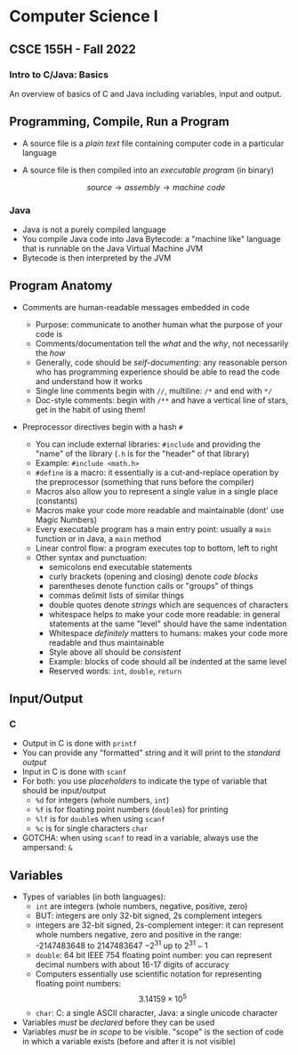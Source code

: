 # Computer Science I
## CSCE 155H - Fall 2022
### Intro to C/Java: Basics

An overview of basics of C and Java including variables, input and output.

## Programming, Compile, Run a Program

* A source file is a *plain text* file containing computer code in a particular language
* A source file is then compiled into an *executable program* (in binary)

  $$source \rightarrow assembly \rightarrow machine\,\, code$$

### Java

  * Java is not a purely compiled language
  * You compile Java code into Java Bytecode: a "machine like" language that is runnable on the Java Virtual Machine JVM
  * Bytecode is then interpreted by the JVM

## Program Anatomy

  * Comments are human-readable messages embedded in code
    * Purpose: communicate to another human what the purpose of your code is
    * Comments/documentation tell the *what* and the *why*, not necessarily the *how*
    * Generally, code should be *self-documenting*: any reasonable person who has programming experience should be able to read the code and understand how it works
    * Single line comments begin with `//`, multiline: `/*` and end with `*/`
    * Doc-style comments: begin with `/**` and have a vertical line of stars, get in the habit of using them!

* Preprocessor directives begin with a hash `#`
    * You can include external libraries: `#include` and providing the "name" of the library (`.h` is for the "header" of that library)
    * Example: `#include <math.h>`
    * `#define` is a macro: it essentially is a cut-and-replace operation by the preprocessor (something that runs before the compiler)
    * Macros also allow you to represent a single value in a single place (constants)
    * Macros make your code more readable and maintainable (dont' use Magic Numbers)
    * Every executable program has a main entry point: usually a `main` function or in Java, a `main` method
    * Linear control flow: a program executes top to bottom, left to right
    * Other syntax and punctuation:
      * semicolons end executable statements
      * curly brackets (opening and closing) denote *code blocks*
      * parentheses denote function calls or "groups" of things
      * commas delimit lists of similar things
      * double quotes denote *strings* which are sequences of characters
      * whitespace helps to make your code more readable: in general statements at the same "level" should have the same indentation
      * Whitespace *definitely* matters to humans: makes your code more readable and thus maintainable
      * Style above all should be *consistent*
      * Example: blocks of code should all be indented at the same level
      * Reserved words: `int`, `double`, `return`

## Input/Output

### C

* Output in C is done with `printf`
* You can provide any "formatted" string and it will print to the *standard output*
* Input in C is done with `scanf`
* For both: you use *placeholders* to indicate the type of variable that should be input/output
  * `%d` for integers (whole numbers, `int`)
  * `%f` is for floating point numbers (`double`s) for printing
  * `%lf` is for `double`s when using `scanf`
  * `%c` is for single characters `char`
* GOTCHA: when using `scanf` to read in a variable, always use the ampersand: `&`

## Variables

* Types of variables (in both languages):
  * `int` are integers (whole numbers, negative, positive, zero)
  * BUT: integers are only 32-bit signed, 2s complement integers
  * integers are 32-bit signed, 2s-complement integer: it can represent whole numbers negative, zero and positive in the range: -2147483648 to 2147483647 $-2^{31}$ up to $2^{31}-1$
  * `double`: 64 bit IEEE 754 floating point number: you can represent decimal numbers with about 16-17 digits of accuracy
  * Computers essentially use scientific notation for representing floating point numbers:
    $$3.14159 \times 10^{5}$$
  * `char`: C: a single ASCII character, Java: a single unicode character
* Variables *must* be *declared* before they can be used
* Variables *must* be *in scope* to be visible.  "scope" is the section of code in which a variable exists (before and after it is not visible)


```text






```
